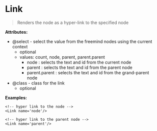 Link
=====
> Renders the node as a hyper-link to the specified node

**Attributes:**
* @select - select the value from the freemind nodes using the current context 
	* optional 
	* values: count, node, parent, parent.parent
		* node : selects the text and id from the current node
		* parent : selects the text and id from the parent node
		* parent.parent : selects the text and id from the grand-parent node
* @class - class for the link
	* optional

**Examples:**
```
<!-- hyper link to the node -->
<Link name='node'/>

<!-- hyper link to the parent node -->
<Link name='parent'/>

```
